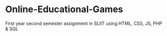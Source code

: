 # Online-Educational-Games
First year second semester assignment in SLIIT using HTML, CSS, JS, PHP &amp; SQL

